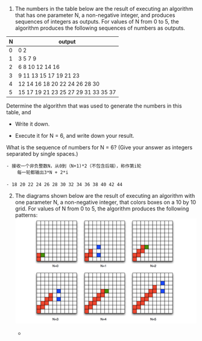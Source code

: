 1. The numbers in the table below are the result of executing an algorithm that has one parameter N, a non-negative integer, and produces sequences of integers as outputs. For values of N from 0 to 5, the algorithm produces the following sequences of numbers as outputs.

| N | output                              |
| - | ----------------------------------- |
| 0 | 0 2                                 |
| 1 | 3 5 7 9                             |
| 2 | 6 8 10 12 14 16                     |
| 3 | 9 11 13 15 17 19 21 23              |
| 4 | 12 14 16 18 20 22 24 26 28 30       |
| 5 | 15 17 19 21 23 25 27 29 31 33 35 37 |

Determine the algorithm that was used to generate the numbers in this table, and

- Write it down.

- Execute it for N = 6, and write down your result.

What is the sequence of numbers for N = 6? (Give your answer as integers separated by single spaces.)

    - 接收一个非负整数N，从0到（N+1)*2（不包含后端），称作第i轮
		每一轮都输出3*N + 2*i

    - 18 20 22 24 26 28 30 32 34 36 38 40 42 44

2. The diagrams shown below are the result of executing an algorithm with one parameter N, a non-negative integer, that colors boxes on a 10 by 10 grid. For values of N from 0 to 5, the algorithm produces the following patterns:![1736759087137](image/AlgorithmPractice/1736759087137.png)

    -

